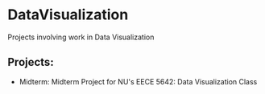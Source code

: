 # DataVisualization
Projects involving work in Data Visualization
## Projects:
- Midterm: Midterm Project for NU's EECE 5642: Data Visualization Class
